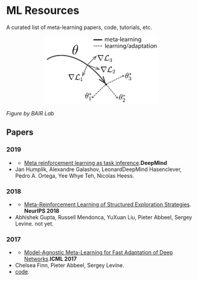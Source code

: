 # ML Resources
A curated list of meta-learning papers, code, tutorials, etc.

<p align="center">
<img src="https://github.com/Alro10/Meta-Learning-Resources/blob/master/maml.png" alt="alt text" width="60%" height="40%">
</p>

*Figure by BAIR Lab*

## Papers

### 2019

- * [Meta reinforcement learning as task inference](https://arxiv.org/abs/1905.06424).**DeepMind**
- Jan Humplik, Alexandre Galashov, LeonardDeepMind Hasenclever, Pedro A. Ortega, Yee Whye Teh, Nicolas Heess.

### 2018


- * [Meta-Reinforcement Learning of Structured Exploration Strategies](https://papers.nips.cc/paper/7776-meta-reinforcement-learning-of-structured-exploration-strategies.pdf). **NeurIPS 2018**
- Abhishek Gupta, Russell Mendonca, YuXuan Liu, Pieter Abbeel, Sergey Levine. not yet.

### 2017

- * [Model-Agnostic Meta-Learning for Fast Adaptation of Deep Networks](https://arxiv.org/abs/1703.03400).**ICML 2017**
- Chelsea Finn, Pieter Abbeel, Sergey Levine.
- [code](https://github.com/cbfinn/maml).
